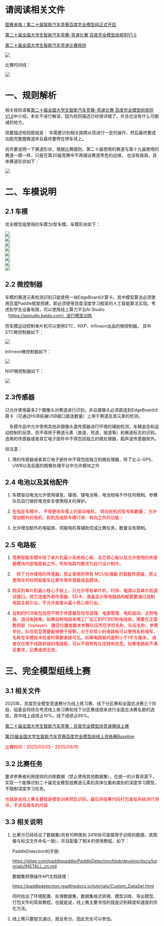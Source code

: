 # 请阅读相关文件

<a href="https://mp.weixin.qq.com/s/TntIxYx_6KxguKK7HuOWZw">国赛来咯！第二十届智能汽车竞赛百度完全模型组正式开启</a>

<a href="https://zhuoqing.blog.csdn.net/article/details/145842861?spm=1001.2014.3001.5502">第二十届全国大学生智能汽车竞赛-竞速比赛 百度完全模型组规则V1.0</a>

<a href="https://zhuoqing.blog.csdn.net/article/details/143673441">第二十届全国大学生智能汽车竞速比赛规则</a>


<div><img src="https://cdn.jsdelivr.net/gh/lcekold/blogimage@main/Network/Snipaste_2025-03-23_02-41-18.png"></div>

比赛时间线：

<div><img src="https://cdn.jsdelivr.net/gh/lcekold/blogimage@main/Network/Snipaste_2025-03-23_03-27-18.png"></div>


# 一、规则解析

相关规则请看<a href="https://zhuoqing.blog.csdn.net/article/details/145842861?spm=1001.2014.3001.5502">第二十届全国大学生智能汽车竞赛-竞速比赛 百度完全模型组规则V1.0</a>中介绍，本处不进行解读，因为规则描述已经很详细了，并且也没有什么可删减的地方。

简要描述规则那就是： 车需要识别相关路牌从而进行一定的操作，然后最终要成功跑完整圈赛道并且最终要停在停车线上。

另外要说明一下赛道形状，根据比赛细则，第二十届使用的赛道与第十九届使用的赛道一模一样，只是在第20届竞赛中不再铺设赛道黑色的边缘， 也没有路肩。具体赛道形状如下：

<div><img src="https://cdn.jsdelivr.net/gh/lcekold/blogimage@main/Network/805436d4e76b4c1e99e9106fda873870.png"></div>

# 二、车模说明

## 2.1 车模

完全模型组使用的车模为I型车模。车模形状如下：

<div><img src="https://cdn.jsdelivr.net/gh/lcekold/blogimage@main/Network/20117e98de167e212134e3acfa0f1baa.png"></div>

<div><img src="https://cdn.jsdelivr.net/gh/lcekold/blogimage@main/Network/a09588d0425a03f1c4450e7508fa105f.png"></div>

<div><img src="https://cdn.jsdelivr.net/gh/lcekold/blogimage@main/Network/b5c1f208b97f0726a39c5031c9d145ec.png"></div>

<div><img src="https://cdn.jsdelivr.net/gh/lcekold/blogimage@main/Network/102c8d6e9e8e2e1ba8243ea15c6d5a5f.png"></div>

<div><img src="https://cdn.jsdelivr.net/gh/lcekold/blogimage@main/Network/0cd922785548a48a4d1a64ef8f691019.png"></div>

<div><img src="https://cdn.jsdelivr.net/gh/lcekold/blogimage@main/Network/d1c93dcdeec25788c1d01a00ae66dc44.png"></div>

<div><img src="https://cdn.jsdelivr.net/gh/lcekold/blogimage@main/Network/d5281580bf9f21d2bb46acd616e93ae2.png"></div>

<div><img src="https://cdn.jsdelivr.net/gh/lcekold/blogimage@main/Network/2d54be6385730cc3243f25d6bf6c738b.png"></div>


## 2.2 微控制器

车模的赛道元素检测识别只能使用一块EdgeBoard计算卡。其中模型算法必须使用百度Paddle框架搭建，即必须使用百度深度学习框架的人工智能算法实现。考虑到学生设备有限，可以使用线上算力平台AI Studio（https://aistudio.baidu.com）进行模型训练

而车模运动控制单片机可以使用STC、NXP、Infineon出品的微控制器。  其中STC微控制器如下：


<div><img src="https://cdn.jsdelivr.net/gh/lcekold/blogimage@main/Network/Snipaste_2025-03-23_03-01-56.png"></div>

Infineon微控制器如下：

<div><img src="https://cdn.jsdelivr.net/gh/lcekold/blogimage@main/Network/Snipaste_2025-03-23_03-03-19.png"></div>

NXP微控制器如下：

<div><img src="https://cdn.jsdelivr.net/gh/lcekold/blogimage@main/Network/Snipaste_2025-03-23_03-04-12.png"></div>

## 2.3传感器

只允许使用最多2个摄像头对赛道进行识别，并且摄像头必须直连到EdgeBoard计算卡（可通过HUB拓展USB接口直连数量）上用于赛道及其元素的检测。

 车模作品中允许使用其他非摄像头类传感器进行环境的辅助检测，车辆姿态和运动控制的反馈，但不得用于赛道元素（直道，弯道，坡道等）和赛道标志的识别。选用的传感器或者其它电子部件中不得包括独立的微处理器，超声波传感器除外。

但注意： 

1. 用的传感器或者其它电子部件中不得包括独立的微处理器，除了北斗-GPS、UWB以及前面的图像处理平台中允许模块之外


## 2.4 电池以及其他配件

1. 车模驱动电池允许使用镍氢、镍铬、锂电池等，电池规格不作任何限制。参赛队伍自行做好电池安全使用相关的保护。

2. <font color="red">在指定车模中， 不得更改车模上的驱动电机， 转向舵机的型号和数量； 允许增加额外的电机、舵机完成除车模行进、转向之外的功能；</font>

3. 允许增加额外的电磁铁、伺服电机等辅助完成比赛任务，数量没有限制。

## 2.5 电路板

1. <font color="red">竞赛智能车模中除了单片机最小系统核心板、龙芯核心板以及允许使用的传感器模块内部电路板之外，所有电路均要求为自行设计制作。</font>

2.  <font color="red">除了允许使用的传感器，禁止使用附带有 MCU处理器 的智能传感器，禁止使用任何标明智能车比赛专用传感器成品模块。</font>

3. <font color="red">购买的单片机最小核心子板上，只允许带有单片机、时钟、电源以及单片机调试接口。其它连接外部传感器、SD卡、液晶显示等电路结构都需要通过自制电路主板引出，不允许直接从最小核心板引出。</font>

4. <font color="red">自制的PCB板包括但不限于传感器及信号调理、电源管理、电机驱动、主控电路、调试电路等。如果自制电路采用工厂加工的PCB印制电路板，需要在正面敷铜层（toplayer） 醒目位置放置本参赛队伍所在学校名称、队伍名称、参赛年份，队伍信息需要能够便于观察。对于非常小的电路板可以使用名称缩写，名称在车模技术检查时需要直接可见。如果电路板的面积小于1平方厘米， 或者仅仅用于线路转接的电路板，可以不用带有队伍特有信息。如果电路板不满足要求，比赛成绩无效。</font>



# 三、完全模型组线上赛

## 3.1 相关文件

2025年，百度完全模型竞速赛分为线上练习赛、线下分区赛和全国总决赛三个阶段，组委会将综合考虑线上练习赛和线下分区赛成绩来进行全国总决赛名额的选拔，其中线上成绩占10%，线下成绩占90%。

<a href="https://aistudio.baidu.com/competition/detail/1291/0/introduction">第二十届全国大学生智能汽车竞赛：百度完全模型组竞速赛线上赛</a>

<a href="https://aistudio.baidu.com/projectdetail/8892889?sUid=819110&shared=1&ts=1742121267404">第20届全国大学生智能汽车竞赛百度完全模型组线上资格赛Baseline</a>


<font color="red">比赛时间：2025/03/03 - 2025/06/15</font>

## 3.2 比赛任务

要求参赛者利用提供的训练数据（禁止使用其他数据集），在统一的计算资源下，实现一个能够识别二十届完全模型组赛道元素的具体位置和类别的深度学习模型，不限制深度学习任务。

<font color="red">也就是说线上赛主要就是模型训练然后识别，最后将结果代码打包发给系统进行测评，不涉及跑车的内容</font>

## 3.3 相关说明

1. 比赛方已经给出了数据集(共有10种类别 2416张可直接用于训练的数据，其图像与标注文件命名一致)，并且配备了相关的使用教程，如下：
    
    PaddleDetection的手册:

    https://gitee.com/paddlepaddle/PaddleDetection/blob/develop/docs/tutorials/INSTALL_cn.md

    数据集转换操作API文档链接：

    https://paddledetection.readthedocs.io/tutorials/Custom_DataSet.html

    同时给出了环境配置、处理数据集、数据集格式转换、模型训练、导出模型、打包文件的简易教程，也就是说，线上赛主要寻找的就是识别精度和速度的优化方法。

2. 线上赛只要提交通过，就会有分，因此完全可以参加。